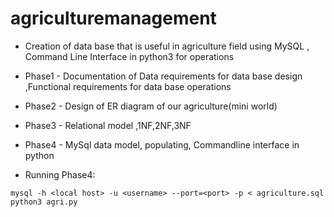 # agriculturemanagement
- Creation of data base that is useful in agriculture field using MySQL , Command Line Interface in python3 for operations

- Phase1 - Documentation of Data requirements for data base design ,Functional requirements for data base operations
- Phase2 - Design of ER diagram of our agriculture(mini world)
- Phase3 - Relational model ,1NF,2NF,3NF
- Phase4 - MySql data model, populating, Commandline interface in python

- Running Phase4:
```
mysql -h <local host> -u <username> --port=<port> -p < agriculture.sql
python3 agri.py
```
